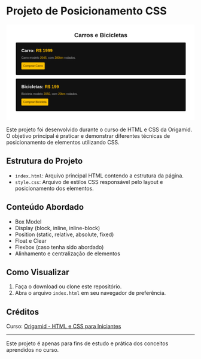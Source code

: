 # Projeto de Posicionamento CSS

![Site](./readme.png)

Este projeto foi desenvolvido durante o curso de HTML e CSS da Origamid. O objetivo principal é praticar e demonstrar diferentes técnicas de posicionamento de elementos utilizando CSS.

## Estrutura do Projeto

- `index.html`: Arquivo principal HTML contendo a estrutura da página.
- `style.css`: Arquivo de estilos CSS responsável pelo layout e posicionamento dos elementos.

## Conteúdo Abordado

- Box Model
- Display (block, inline, inline-block)
- Position (static, relative, absolute, fixed)
- Float e Clear
- Flexbox (caso tenha sido abordado)
- Alinhamento e centralização de elementos

## Como Visualizar

1. Faça o download ou clone este repositório.
2. Abra o arquivo `index.html` em seu navegador de preferência.

## Créditos

Curso: [Origamid - HTML e CSS para Iniciantes](https://www.origamid.com/)

---

Este projeto é apenas para fins de estudo e prática dos conceitos aprendidos no curso.
